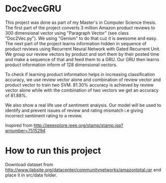 # Doc2vecGRU

This project was done as part of my Master's in Computer Science thesis. The first part of the project converts 3 million Amazon product reviews to 300 dimensional vector using "Paragraph Vector" (see class "Doc2Vec.py"). We using "Genism" to do that cuz it is awesome and easy. The next part of the project learns information hidden in sequence of product reviews using Recurrent Neural Network with Gated Recurrent Unit. We group our review vectors by product and sort them by their posted time and make a sequence of that and feed them to a GRU. Our GRU then learns product information inform of 128 dimensional vectors.

To check if learning product information helps in increasing classification accuracy, we use review vector alone and combination of review vector and product vector to train two SVM. 81.30% accuracy is achieved by review vector alone while with the combination of two vectors we get an accuracy of 81.88%.
 
We also show a real life use of sentiment analysis. Our model will be used to identify and prevent issues of review and rating mismatch i.e giving incorrect sentiment rating to a review.

Inspired from http://ieeexplore.ieee.org/stamp/stamp.jsp?arnumber=7515294

# How to run this project

Download dataset from http://www.ilabsite.org/datacenter/communitynetworks/amazontotal.rar and place it in src/data folder.



